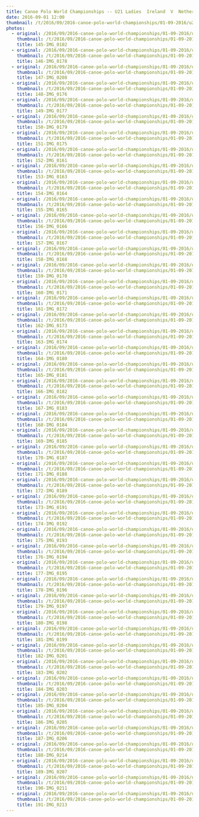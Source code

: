 ```yaml
---
title: Canoe Polo World Championships -- U21 Ladies  Ireland  V  Netherlands
date: 2016-09-01 12:00
thumbnail: /t/2016/09/2016-canoe-polo-world-championships/01-09-2016/u21-ladies-ireland-v-netherlands/145-img_0102.jpg
photos:
  - original: /2016/09/2016-canoe-polo-world-championships/01-09-2016/u21-ladies-ireland-v-netherlands/145-img_0102.jpg
    thumbnail: /t/2016/09/2016-canoe-polo-world-championships/01-09-2016/u21-ladies-ireland-v-netherlands/145-img_0102.jpg
    title: 145-IMG_0102
  - original: /2016/09/2016-canoe-polo-world-championships/01-09-2016/u21-ladies-ireland-v-netherlands/146-img_0178.jpg
    thumbnail: /t/2016/09/2016-canoe-polo-world-championships/01-09-2016/u21-ladies-ireland-v-netherlands/146-img_0178.jpg
    title: 146-IMG_0178
  - original: /2016/09/2016-canoe-polo-world-championships/01-09-2016/u21-ladies-ireland-v-netherlands/147-img_0208.jpg
    thumbnail: /t/2016/09/2016-canoe-polo-world-championships/01-09-2016/u21-ladies-ireland-v-netherlands/147-img_0208.jpg
    title: 147-IMG_0208
  - original: /2016/09/2016-canoe-polo-world-championships/01-09-2016/u21-ladies-ireland-v-netherlands/148-img_0176.jpg
    thumbnail: /t/2016/09/2016-canoe-polo-world-championships/01-09-2016/u21-ladies-ireland-v-netherlands/148-img_0176.jpg
    title: 148-IMG_0176
  - original: /2016/09/2016-canoe-polo-world-championships/01-09-2016/u21-ladies-ireland-v-netherlands/149-img_0177.jpg
    thumbnail: /t/2016/09/2016-canoe-polo-world-championships/01-09-2016/u21-ladies-ireland-v-netherlands/149-img_0177.jpg
    title: 149-IMG_0177
  - original: /2016/09/2016-canoe-polo-world-championships/01-09-2016/u21-ladies-ireland-v-netherlands/150-img_0179.jpg
    thumbnail: /t/2016/09/2016-canoe-polo-world-championships/01-09-2016/u21-ladies-ireland-v-netherlands/150-img_0179.jpg
    title: 150-IMG_0179
  - original: /2016/09/2016-canoe-polo-world-championships/01-09-2016/u21-ladies-ireland-v-netherlands/151-img_0175.jpg
    thumbnail: /t/2016/09/2016-canoe-polo-world-championships/01-09-2016/u21-ladies-ireland-v-netherlands/151-img_0175.jpg
    title: 151-IMG_0175
  - original: /2016/09/2016-canoe-polo-world-championships/01-09-2016/u21-ladies-ireland-v-netherlands/152-img_0161.jpg
    thumbnail: /t/2016/09/2016-canoe-polo-world-championships/01-09-2016/u21-ladies-ireland-v-netherlands/152-img_0161.jpg
    title: 152-IMG_0161
  - original: /2016/09/2016-canoe-polo-world-championships/01-09-2016/u21-ladies-ireland-v-netherlands/153-img_0163.jpg
    thumbnail: /t/2016/09/2016-canoe-polo-world-championships/01-09-2016/u21-ladies-ireland-v-netherlands/153-img_0163.jpg
    title: 153-IMG_0163
  - original: /2016/09/2016-canoe-polo-world-championships/01-09-2016/u21-ladies-ireland-v-netherlands/154-img_0164.jpg
    thumbnail: /t/2016/09/2016-canoe-polo-world-championships/01-09-2016/u21-ladies-ireland-v-netherlands/154-img_0164.jpg
    title: 154-IMG_0164
  - original: /2016/09/2016-canoe-polo-world-championships/01-09-2016/u21-ladies-ireland-v-netherlands/155-img_0165.jpg
    thumbnail: /t/2016/09/2016-canoe-polo-world-championships/01-09-2016/u21-ladies-ireland-v-netherlands/155-img_0165.jpg
    title: 155-IMG_0165
  - original: /2016/09/2016-canoe-polo-world-championships/01-09-2016/u21-ladies-ireland-v-netherlands/156-img_0166.jpg
    thumbnail: /t/2016/09/2016-canoe-polo-world-championships/01-09-2016/u21-ladies-ireland-v-netherlands/156-img_0166.jpg
    title: 156-IMG_0166
  - original: /2016/09/2016-canoe-polo-world-championships/01-09-2016/u21-ladies-ireland-v-netherlands/157-img_0167.jpg
    thumbnail: /t/2016/09/2016-canoe-polo-world-championships/01-09-2016/u21-ladies-ireland-v-netherlands/157-img_0167.jpg
    title: 157-IMG_0167
  - original: /2016/09/2016-canoe-polo-world-championships/01-09-2016/u21-ladies-ireland-v-netherlands/158-img_0168.jpg
    thumbnail: /t/2016/09/2016-canoe-polo-world-championships/01-09-2016/u21-ladies-ireland-v-netherlands/158-img_0168.jpg
    title: 158-IMG_0168
  - original: /2016/09/2016-canoe-polo-world-championships/01-09-2016/u21-ladies-ireland-v-netherlands/159-img_0170.jpg
    thumbnail: /t/2016/09/2016-canoe-polo-world-championships/01-09-2016/u21-ladies-ireland-v-netherlands/159-img_0170.jpg
    title: 159-IMG_0170
  - original: /2016/09/2016-canoe-polo-world-championships/01-09-2016/u21-ladies-ireland-v-netherlands/160-img_0171.jpg
    thumbnail: /t/2016/09/2016-canoe-polo-world-championships/01-09-2016/u21-ladies-ireland-v-netherlands/160-img_0171.jpg
    title: 160-IMG_0171
  - original: /2016/09/2016-canoe-polo-world-championships/01-09-2016/u21-ladies-ireland-v-netherlands/161-img_0172.jpg
    thumbnail: /t/2016/09/2016-canoe-polo-world-championships/01-09-2016/u21-ladies-ireland-v-netherlands/161-img_0172.jpg
    title: 161-IMG_0172
  - original: /2016/09/2016-canoe-polo-world-championships/01-09-2016/u21-ladies-ireland-v-netherlands/162-img_0173.jpg
    thumbnail: /t/2016/09/2016-canoe-polo-world-championships/01-09-2016/u21-ladies-ireland-v-netherlands/162-img_0173.jpg
    title: 162-IMG_0173
  - original: /2016/09/2016-canoe-polo-world-championships/01-09-2016/u21-ladies-ireland-v-netherlands/163-img_0174.jpg
    thumbnail: /t/2016/09/2016-canoe-polo-world-championships/01-09-2016/u21-ladies-ireland-v-netherlands/163-img_0174.jpg
    title: 163-IMG_0174
  - original: /2016/09/2016-canoe-polo-world-championships/01-09-2016/u21-ladies-ireland-v-netherlands/164-img_0180.jpg
    thumbnail: /t/2016/09/2016-canoe-polo-world-championships/01-09-2016/u21-ladies-ireland-v-netherlands/164-img_0180.jpg
    title: 164-IMG_0180
  - original: /2016/09/2016-canoe-polo-world-championships/01-09-2016/u21-ladies-ireland-v-netherlands/165-img_0181.jpg
    thumbnail: /t/2016/09/2016-canoe-polo-world-championships/01-09-2016/u21-ladies-ireland-v-netherlands/165-img_0181.jpg
    title: 165-IMG_0181
  - original: /2016/09/2016-canoe-polo-world-championships/01-09-2016/u21-ladies-ireland-v-netherlands/166-img_0182.jpg
    thumbnail: /t/2016/09/2016-canoe-polo-world-championships/01-09-2016/u21-ladies-ireland-v-netherlands/166-img_0182.jpg
    title: 166-IMG_0182
  - original: /2016/09/2016-canoe-polo-world-championships/01-09-2016/u21-ladies-ireland-v-netherlands/167-img_0183.jpg
    thumbnail: /t/2016/09/2016-canoe-polo-world-championships/01-09-2016/u21-ladies-ireland-v-netherlands/167-img_0183.jpg
    title: 167-IMG_0183
  - original: /2016/09/2016-canoe-polo-world-championships/01-09-2016/u21-ladies-ireland-v-netherlands/168-img_0184.jpg
    thumbnail: /t/2016/09/2016-canoe-polo-world-championships/01-09-2016/u21-ladies-ireland-v-netherlands/168-img_0184.jpg
    title: 168-IMG_0184
  - original: /2016/09/2016-canoe-polo-world-championships/01-09-2016/u21-ladies-ireland-v-netherlands/169-img_0185.jpg
    thumbnail: /t/2016/09/2016-canoe-polo-world-championships/01-09-2016/u21-ladies-ireland-v-netherlands/169-img_0185.jpg
    title: 169-IMG_0185
  - original: /2016/09/2016-canoe-polo-world-championships/01-09-2016/u21-ladies-ireland-v-netherlands/170-img_0187.jpg
    thumbnail: /t/2016/09/2016-canoe-polo-world-championships/01-09-2016/u21-ladies-ireland-v-netherlands/170-img_0187.jpg
    title: 170-IMG_0187
  - original: /2016/09/2016-canoe-polo-world-championships/01-09-2016/u21-ladies-ireland-v-netherlands/171-img_0188.jpg
    thumbnail: /t/2016/09/2016-canoe-polo-world-championships/01-09-2016/u21-ladies-ireland-v-netherlands/171-img_0188.jpg
    title: 171-IMG_0188
  - original: /2016/09/2016-canoe-polo-world-championships/01-09-2016/u21-ladies-ireland-v-netherlands/172-img_0189.jpg
    thumbnail: /t/2016/09/2016-canoe-polo-world-championships/01-09-2016/u21-ladies-ireland-v-netherlands/172-img_0189.jpg
    title: 172-IMG_0189
  - original: /2016/09/2016-canoe-polo-world-championships/01-09-2016/u21-ladies-ireland-v-netherlands/173-img_0191.jpg
    thumbnail: /t/2016/09/2016-canoe-polo-world-championships/01-09-2016/u21-ladies-ireland-v-netherlands/173-img_0191.jpg
    title: 173-IMG_0191
  - original: /2016/09/2016-canoe-polo-world-championships/01-09-2016/u21-ladies-ireland-v-netherlands/174-img_0192.jpg
    thumbnail: /t/2016/09/2016-canoe-polo-world-championships/01-09-2016/u21-ladies-ireland-v-netherlands/174-img_0192.jpg
    title: 174-IMG_0192
  - original: /2016/09/2016-canoe-polo-world-championships/01-09-2016/u21-ladies-ireland-v-netherlands/175-img_0193.jpg
    thumbnail: /t/2016/09/2016-canoe-polo-world-championships/01-09-2016/u21-ladies-ireland-v-netherlands/175-img_0193.jpg
    title: 175-IMG_0193
  - original: /2016/09/2016-canoe-polo-world-championships/01-09-2016/u21-ladies-ireland-v-netherlands/176-img_0194.jpg
    thumbnail: /t/2016/09/2016-canoe-polo-world-championships/01-09-2016/u21-ladies-ireland-v-netherlands/176-img_0194.jpg
    title: 176-IMG_0194
  - original: /2016/09/2016-canoe-polo-world-championships/01-09-2016/u21-ladies-ireland-v-netherlands/177-img_0195.jpg
    thumbnail: /t/2016/09/2016-canoe-polo-world-championships/01-09-2016/u21-ladies-ireland-v-netherlands/177-img_0195.jpg
    title: 177-IMG_0195
  - original: /2016/09/2016-canoe-polo-world-championships/01-09-2016/u21-ladies-ireland-v-netherlands/178-img_0196.jpg
    thumbnail: /t/2016/09/2016-canoe-polo-world-championships/01-09-2016/u21-ladies-ireland-v-netherlands/178-img_0196.jpg
    title: 178-IMG_0196
  - original: /2016/09/2016-canoe-polo-world-championships/01-09-2016/u21-ladies-ireland-v-netherlands/179-img_0197.jpg
    thumbnail: /t/2016/09/2016-canoe-polo-world-championships/01-09-2016/u21-ladies-ireland-v-netherlands/179-img_0197.jpg
    title: 179-IMG_0197
  - original: /2016/09/2016-canoe-polo-world-championships/01-09-2016/u21-ladies-ireland-v-netherlands/180-img_0198.jpg
    thumbnail: /t/2016/09/2016-canoe-polo-world-championships/01-09-2016/u21-ladies-ireland-v-netherlands/180-img_0198.jpg
    title: 180-IMG_0198
  - original: /2016/09/2016-canoe-polo-world-championships/01-09-2016/u21-ladies-ireland-v-netherlands/181-img_0199.jpg
    thumbnail: /t/2016/09/2016-canoe-polo-world-championships/01-09-2016/u21-ladies-ireland-v-netherlands/181-img_0199.jpg
    title: 181-IMG_0199
  - original: /2016/09/2016-canoe-polo-world-championships/01-09-2016/u21-ladies-ireland-v-netherlands/182-img_0201.jpg
    thumbnail: /t/2016/09/2016-canoe-polo-world-championships/01-09-2016/u21-ladies-ireland-v-netherlands/182-img_0201.jpg
    title: 182-IMG_0201
  - original: /2016/09/2016-canoe-polo-world-championships/01-09-2016/u21-ladies-ireland-v-netherlands/183-img_0202.jpg
    thumbnail: /t/2016/09/2016-canoe-polo-world-championships/01-09-2016/u21-ladies-ireland-v-netherlands/183-img_0202.jpg
    title: 183-IMG_0202
  - original: /2016/09/2016-canoe-polo-world-championships/01-09-2016/u21-ladies-ireland-v-netherlands/184-img_0203.jpg
    thumbnail: /t/2016/09/2016-canoe-polo-world-championships/01-09-2016/u21-ladies-ireland-v-netherlands/184-img_0203.jpg
    title: 184-IMG_0203
  - original: /2016/09/2016-canoe-polo-world-championships/01-09-2016/u21-ladies-ireland-v-netherlands/185-img_0204.jpg
    thumbnail: /t/2016/09/2016-canoe-polo-world-championships/01-09-2016/u21-ladies-ireland-v-netherlands/185-img_0204.jpg
    title: 185-IMG_0204
  - original: /2016/09/2016-canoe-polo-world-championships/01-09-2016/u21-ladies-ireland-v-netherlands/186-img_0205.jpg
    thumbnail: /t/2016/09/2016-canoe-polo-world-championships/01-09-2016/u21-ladies-ireland-v-netherlands/186-img_0205.jpg
    title: 186-IMG_0205
  - original: /2016/09/2016-canoe-polo-world-championships/01-09-2016/u21-ladies-ireland-v-netherlands/187-img_0206.jpg
    thumbnail: /t/2016/09/2016-canoe-polo-world-championships/01-09-2016/u21-ladies-ireland-v-netherlands/187-img_0206.jpg
    title: 187-IMG_0206
  - original: /2016/09/2016-canoe-polo-world-championships/01-09-2016/u21-ladies-ireland-v-netherlands/188-img_0214.jpg
    thumbnail: /t/2016/09/2016-canoe-polo-world-championships/01-09-2016/u21-ladies-ireland-v-netherlands/188-img_0214.jpg
    title: 188-IMG_0214
  - original: /2016/09/2016-canoe-polo-world-championships/01-09-2016/u21-ladies-ireland-v-netherlands/189-img_0207.jpg
    thumbnail: /t/2016/09/2016-canoe-polo-world-championships/01-09-2016/u21-ladies-ireland-v-netherlands/189-img_0207.jpg
    title: 189-IMG_0207
  - original: /2016/09/2016-canoe-polo-world-championships/01-09-2016/u21-ladies-ireland-v-netherlands/190-img_0211.jpg
    thumbnail: /t/2016/09/2016-canoe-polo-world-championships/01-09-2016/u21-ladies-ireland-v-netherlands/190-img_0211.jpg
    title: 190-IMG_0211
  - original: /2016/09/2016-canoe-polo-world-championships/01-09-2016/u21-ladies-ireland-v-netherlands/191-img_0213.jpg
    thumbnail: /t/2016/09/2016-canoe-polo-world-championships/01-09-2016/u21-ladies-ireland-v-netherlands/191-img_0213.jpg
    title: 191-IMG_0213
---
```

